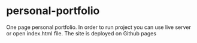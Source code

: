 # personal-portfolio
One page personal portfolio.
In order to run project you can use live server or open index.html file.
The site is deployed on Github pages